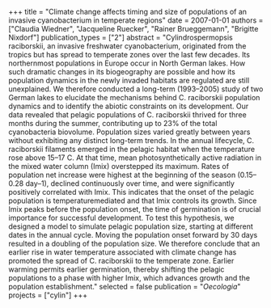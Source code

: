 +++
title = "Climate change affects timing and size of populations of an invasive cyanobacterium in temperate regions"
date = 2007-01-01
authors = ["Claudia Wiedner", "Jacqueline Ruecker", "Rainer Brueggemann", "Brigitte Nixdorf"]
publication_types = ["2"]
abstract = "Cylindrospermopsis raciborskii, an invasive freshwater cyanobacterium, originated from the tropics but has spread to temperate zones over the last few decades. Its northernmost populations in Europe occur in North German lakes. How such dramatic changes in its biogeography are possible and how its population dynamics in the newly invaded habitats are regulated are still unexplained. We therefore conducted a long-term (1993–2005) study of two German lakes to elucidate the mechanisms behind C. raciborskii population dynamics and to identify the abiotic constraints on its development. Our data revealed that pelagic populations of C. raciborskii thrived for three months during the summer, contributing up to 23% of the total cyanobacteria biovolume. Population sizes varied greatly between years without exhibiting any distinct long-term trends. In the annual lifecycle, C. raciborskii filaments emerged in the pelagic habitat when the temperature rose above 15–17  C. At that time, mean photosynthetically active radiation in the mixed water column (Imix) overstepped its maximum. Rates of population net increase were highest at the beginning of the season (0.15– 0.28 day–1), declined continuously over time, and were significantly positively correlated with Imix. This indicates that the onset of the pelagic population is temperaturemediated and that Imix controls its growth. Since Imix peaks before the population onset, the time of germination is of crucial importance for successful development. To test this hypothesis, we designed a model to simulate pelagic population size, starting at different dates in the annual cycle. Moving the population onset forward by 30 days resulted in a doubling of the population size. We therefore conclude that an earlier rise in water temperature associated with climate change has promoted the spread of C. raciborskii to the temperate zone. Earlier warming permits earlier germination, thereby shifting the pelagic populations to a phase with higher Imix, which advances growth and the population establishment."
selected = false
publication = "*Oecologia*"
projects = ["cylin"]
+++

